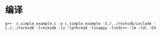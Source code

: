 # 编译
    g++  c_simple_example.c -o c_simple_example -I./../rocksdb/include -L./../rocksdb -lrocksdb -lz -lpthread -lsnappy -lstdc++ -lm -ldl -O3
